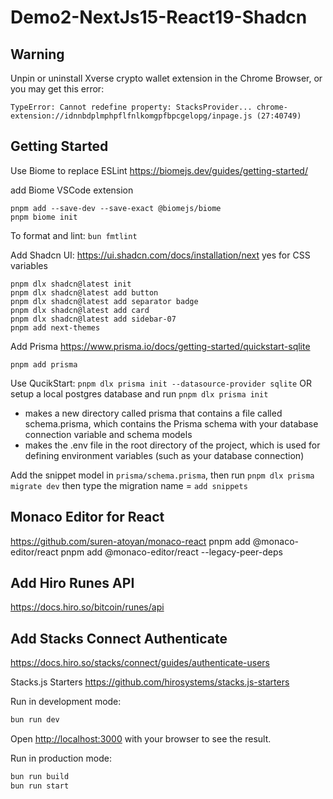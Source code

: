 # Demo2-NextJs15-React19-Shadcn

## Warning
Unpin or uninstall Xverse crypto wallet extension in the Chrome Browser, or you may get this error:
```
TypeError: Cannot redefine property: StacksProvider... chrome-extension://idnnbdplmphpflfnlkomgpfbpcgelopg/inpage.js (27:40749)
```

## Getting Started

Use Biome to replace ESLint
https://biomejs.dev/guides/getting-started/

add Biome VSCode extension
```
pnpm add --save-dev --save-exact @biomejs/biome
pnpm biome init
```

To format and lint: `bun fmtlint`

Add Shadcn UI: 
https://ui.shadcn.com/docs/installation/next
yes for CSS variables
```
pnpm dlx shadcn@latest init
pnpm dlx shadcn@latest add button
pnpm dlx shadcn@latest add separator badge 
pnpm dlx shadcn@latest add card
pnpm dlx shadcn@latest add sidebar-07
pnpm add next-themes
```

Add Prisma
https://www.prisma.io/docs/getting-started/quickstart-sqlite
```
pnpm add prisma
```

Use QucikStart: `pnpm dlx prisma init --datasource-provider sqlite`
OR setup a local postgres database and run `pnpm dlx prisma init`
- makes a new directory called prisma that contains a file called schema.prisma, which contains the Prisma schema with your database connection variable and schema models
- makes the .env file in the root directory of the project, which is used for defining environment variables (such as your database connection)

Add the snippet model in `prisma/schema.prisma`, then run `pnpm dlx prisma migrate dev`
then type the migration name = `add snippets`

## Monaco Editor for React 
https://github.com/suren-atoyan/monaco-react
pnpm add @monaco-editor/react
pnpm add @monaco-editor/react --legacy-peer-deps

## Add Hiro Runes API
https://docs.hiro.so/bitcoin/runes/api

## Add Stacks Connect Authenticate
https://docs.hiro.so/stacks/connect/guides/authenticate-users

Stacks.js Starters
https://github.com/hirosystems/stacks.js-starters

Run in development mode:

```bash
bun run dev
```

Open [http://localhost:3000](http://localhost:3000) with your browser to see the result.

Run in production mode:
```bash
bun run build
bun run start
```